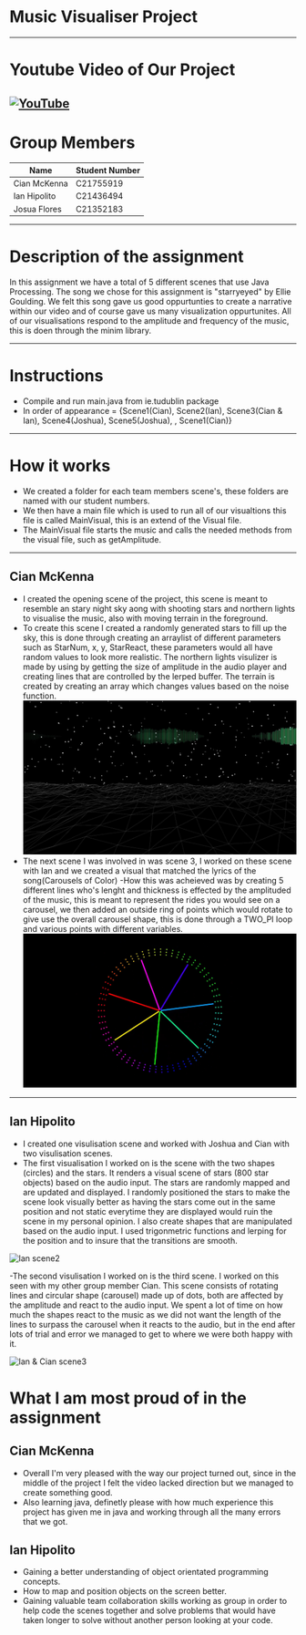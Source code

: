 # Music Visualiser Project
----
# Youtube Video of Our Project
[![YouTube](https://github.com/MK-CIAN/MusicVisuals/blob/master/images/OOP_Pic.jpg?raw=true)](https://youtu.be/flGGAfn6u8M)
----
# Group Members
| Name | Student Number |
|-----------|-----------|
|Cian McKenna | C21755919 |
|Ian Hipolito | C21436494 |
|Josua Flores | C21352183 |

----

# Description of the assignment
In this assignment we have a total of 5 different scenes that use Java Processing.
The song we chose for this assignment is "starryeyed" by Ellie Goulding. We felt this song gave us good oppurtunties to create a narrative within our video and of course gave us many visualization oppurtunites. All of our visualisations respond to the amplitude and frequency of the music, this is doen through the minim library.

----
# Instructions
- Compile and run main.java from ie.tudublin package
- In order of appearance = {Scene1(Cian), Scene2(Ian), Scene3(Cian & Ian), Scene4(Joshua), Scene5(Joshua), , Scene1(Cian)}
----
# How it works
- We created a folder for each team members scene's, these folders are named with our student numbers. 
- We then have a main file which is used to run all of our visualtions this file is called MainVisual, this is an extend of the Visual file.
- The MainVisual file starts the music and calls the needed methods from the visual file, such as getAmplitude.
----
## Cian McKenna
- I created the opening scene of the project, this scene is meant to resemble an stary night sky aong with shooting stars and northern lights to visualise the music, also with moving terrain in the foreground.
- To create this scene I created a randomly generated stars to fill up the sky, this is done through creating an arraylist of different parameters such as StarNum, x, y, StarReact, these parameters would all have random values to look more realistic. The northern lights visulizer is made by using by getting the size of amplitude in the audio player and creating lines that are controlled by the lerped buffer. The terrain is created by creating an array which changes values based on the noise function.
![Cian Scene 1](images/CMCKOOP.jpg)
- The next scene I was involved in was scene 3, I worked on these scene with Ian and we created a visual that matched the lyrics of the song(Carousels of Color)
-How this was acheieved was by creating 5 different lines who's lenght and thickness is effected by the amplituded of the music, this is meant to represent the rides you would see on a carousel, we then added an outside ring of points which would rotate to give use the overall carousel shape, this is done through a TWO_PI loop and various points with different variables.
![Cian & Ian Scene 3](images/C&I_OOP.jpg)
----

## Ian Hipolito
- I created one visulisation scene and worked with Joshua and Cian with two visulisation scenes.
- The first visualisation I worked on is the scene with the two shapes (circles) and the stars. It renders a visual scene of stars (800 star objects) based on the audio input. The stars are randomly mapped and are updated and displayed. I randomly positioned the stars to make the scene look visually better as having the stars come out in the same position and not static everytime they are displayed would ruin the scene in my personal opinion. I also create shapes that are manipulated based on the audio input. I used trigonmetric functions and lerping for the position and to insure that the transitions are smooth.

![Ian scene2](https://user-images.githubusercontent.com/114522074/236056824-28082d9a-5a96-4687-9369-9b36962a20f3.png)

-The second visulisation I worked on is the third scene. I worked on this seen with my other group member Cian. This scene consists of rotating lines and circular shape (carousel) made up of dots, both are affected by the amplitude and react to the audio input. We spent a lot of time on how much the shapes react to the music as we did not want the length of the lines to surpass the carousel when it reacts to the audio, but in the end after lots of trial and error we managed to get to where we were both happy with it.

![Ian & Cian scene3](https://user-images.githubusercontent.com/114522074/236058044-d21e135e-372d-4cb2-aa7c-82e586087698.png)

# What I am most proud of in the assignment
## Cian McKenna
- Overall I'm very pleased with the way our project turned out, since in the middle of the project I felt the video lacked direction but we managed to create something good.
- Also learning java, definetly please with how much experience this project has given me in java and working through all the many errors that we got.

## Ian Hipolito
- Gaining a better understanding of object orientated programming concepts.
- How to map and position objects on the screen better.
- Gaining valuable team collaboration skills working as group in order to help code the scenes together and solve problems that would have taken longer to solve without another person looking at your code.


